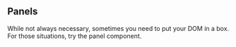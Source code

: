 ## Panels

While not always necessary, sometimes you need to put your DOM in a box. For those situations, try the panel component.

